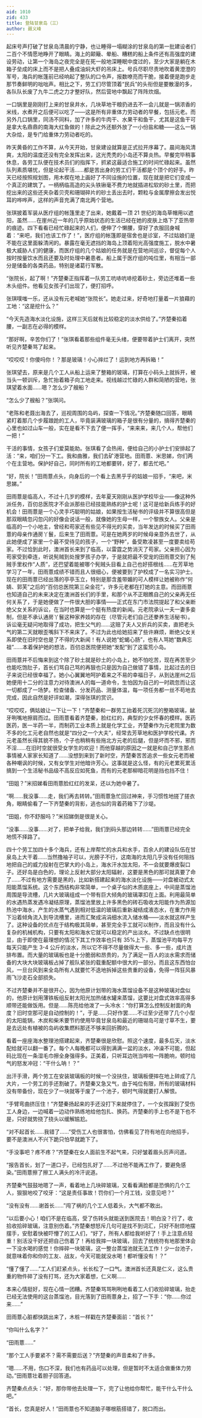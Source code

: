 ```yaml
---
aid: 1010
zid: 433
title: 登陆甘泉岛（三）
author: 聂义峰
---
```


起床号声打破了甘泉岛清晨的宁静，也让睡得一塌糊涂的甘泉岛的第一批建设者们二百个不情愿地睁开了眼睛。海上的颠簸、晕船、糟糕的船上条件还有高强度的建设劳动，让第一个海岛之夜完全是在死一般地深睡眠中度过的，至少大家是躺在木箱子垒成的床上而不是把人叠成油焖大虾的吊床上。号兵尽职尽责地吹着黄澄澄的军号，海兵的帐篷前已经响起了整队的口令声，报数嘹亮而干脆，接着便是跑步走那节奏鲜明的咄咄声。相比之下，劳工们尽管顶着“民兵”的头衔但是要散漫的多，各队队长废了九牛二虎之力才整好队，然后营地中飘起了阵阵炊烟。

一口锅里是刚刚打上来的甘泉井水，几块草地干粮扔进去不一会儿就是一锅浓香的米线，水煮开之后便可以吃了——这是所有非重体力劳动者的早餐，包括元老。而另外几口锅里，同汤不同料，加了许多的牛肉干、水果干和鱼干，尤其是这鱼干可是拿大名鼎鼎的南海大红鱼做的！除此之外还额外放了一小份盐和糖——这么一锅大杂烩，是专门给重体力劳动者吃的。

昨天黄昏的工作不算，从今天开始，甘泉建设就算是正式拉开序幕了。晨间海风清爽，太阳的温度还没有完全发挥出来，这光秃秃的小岛还不算炎热。早餐完毕稍事休息，各劳工队便在技术员们的指挥下，抓紧这最适合施工的时间忙碌起来。虽然队列素质堪忧，但是论起干活……都是苦出身的劳工们干活都是个顶个的好手。昨天已经按照规划图，用木楔在地上画好了不同设施的位置，现在就是把它们变成一个真正的建筑了。一柄柄临高造的尖头铁锹毫不费力地就插进松软的砂土里，而把挖出来的这些还夹杂着贝壳和珊瑚碎片的砂土丢出去时，颗粒与金属摩擦会发出悦耳的哗哗声，这样的声音充满了南北两个营地。

张琪披着军装从医疗组的帐篷里走了出来，她戴着一顶 21 世纪的海岛草帽用以遮阳，虽然……在崖州近一年的几乎原始状态的生活已经在她的皮肤上烙下了亚热带的痕迹。四下看看已经忙碌起来的人们，便伸了个懒腰，穿好了衣服回身喊着：“来吧，我们也该工作了！”，医疗组的帐篷即是宿舍也是诊室，不过姑娘们是不能在这里面躲清闲的。暴露在毫无遮挡的海岛上顶着阳光高强度施工，脱水中暑极大威胁人们的健康，而医疗组的几个姑娘的任务就是在营地间巡诊，督促每个人按时按量饮水而且还要及时处理中暑患者。船上属于医疗组的吨位里，有相当一部分是储备的各类药品，特别是诸葛行军散。

“张院长，起了啊！”齐楚秦正指挥着一队劳工吭哧吭哧挖着砂土，旁边还堆着一些木头组件。他看见女孩子们出现了，便打招呼。

张琪噗嗤一乐，还从没有元老喊她“张院长”。她走过来，好奇地打量着一片狼藉的工地：“这是挖什么？”

“今天先造海水淡化设施，这样三天后就有比较稳定的淡水供给了。”齐楚秦掐着腰，一副志在必得的模样。

“那好啊，辛苦你们了！”张琪看着那些组件毫无头绪，便要带着护士们离开，突然听见齐楚秦骂了起来。

“哎哎哎！你傻吗你！？那是玻璃！小心摔烂了！运到地方再拆箱！”

张琪望去，原来是几个工人从船上运来了整箱的玻璃，打算在小码头上就拆开，被当头一顿训斥，急忙抬着箱子向工地走来。视线越过忙碌的人群和简陋的营地，张琪望着水面……嗯？怎么少了艘船？

“怎么少了艘船？”张琪问。

“老陈和老聂出海去了，巡视周围的岛屿，探查一下情况。”齐楚秦随口回答，眼睛紧盯着那几个步履踉跄的工人，毕竟装满玻璃的箱子是很有分量的，搞得齐楚秦的心里也如过山车一般，实在是看不下去了便一挥手，“来来来，来几个人，帮他们一把！”

干活的事情，女孩子们爱莫能助。张琪看了会热闹，便给自己的小护士们安排起了活：“来，咱们分一下工。我和曲雅，我们去矿港营地。田雨薏、米思娣，你们两个在主营地。保护好自己，同时所有的工地都要转，好了，都去忙吧。”

“好，院长！”田雨薏点头，向身后的一个看上去黑乎乎的姑娘一招手，“来吧，米思娣。”

田雨薏是临高人，不过十几岁的模样，去年夏天刚刚从医护学校毕业——像这种外派任务，百仞总医院才不会派那些已经技能熟练的护士呢！这可是给新兵练手的好机会！田雨薏是一个心灵手巧聪明的姑娘，如果按生活秘书的评级并不算很高但是那双眼睛忽闪忽闪的好像会说话一般，就像她的生母一样，一个黎族女人。父亲是临高的一个小地主，曾经和苟家还有些见不得光的买卖，当年发达的时候买了田雨薏的母亲作通房丫鬟，后来生了田雨薏。可是在她两岁的时候母亲意外去世了，从此她便成了家里一个最不受待见的孩子，一个“野种”，备受欺凌甚至一度要卖给苟家。不过恰到此时，澳洲首长来到了临高，以雷霆之势消灭了苟家。父亲担心因为苟家受到牵连，听说髡贼到处搜罗孩子办学，于是就把最不受宠的田雨薏交到了髡贼手里权作“人质”，还巴望着能被哪个髡贼头目看上自己也好搭根线……在芳草地学习了一年，田雨薏成绩不错而且人很细心，便被要到了护校成了一名实习护士。现在的田雨薏已经出落的亭亭玉立，特别是那含羞带媚的可人模样让她被称作“何婧、郭芙”之后的“百仞总医院第三朵金花”，许多元老都在打她的主意。而田雨薏也知道自己的未来决定在澳洲首长们的手里，和那个从不正眼瞧自己的父亲再无任何关系了，于是她便做了一件很大胆的事情——正式在东门市法院提起了和父亲断绝父女关系的诉讼，在当时也算是一个挺有热度的新闻。元老院承认一夫一妻多妾制，但是不承认通房丫鬟这种家养妓的存在（尽管元老们自己还豢养生活秘书）。诉讼毫无疑问地取得了成功，把生父气的……这赔了夫人又折兵的买卖，直把老头气的第二天就眼歪嘴斜下不来床了。不过为此也给她招来了些许麻烦，断绝父女关系即使在旧时空也是了不得的大新闻！有人说她“蛇蝎心肠”，也有人骂她“数典忘祖”……本着保护她的想法，百仞总医院便把她“发配”到了这蛮荒小岛。

田雨薏并不后悔来到这个除了砂土就是砂土的小岛上，她不怕吃苦，现在再苦至少也能吃饱肚子，首长们骂自己骂的再狠也只是因为自己做错了事情，比起过去的日子来说已经很幸福了。她小心翼翼地呵护着来之不易的幸福日子，从到达崖州之后她便用十二分的注意力对待澳洲人的每一道命令，生怕因为自己的一时疏忽而让这一切都成了一场梦。检查储备、分发药品、测量体温，每一项任务都一丝不苟地去完成，因此自然是好评如潮，深得张琪的赏识。

“哎哎哎，俩姑娘让一下让一下！”齐楚秦和一群劳工抬着死沉死沉的整箱玻璃，龇牙咧嘴地擦肩而过。田雨薏看着齐楚秦，脸红红的，典型的少女怀春的模样。医药医药，医一半药一半，而制药工业本质上就是化学工业，齐楚秦作为元老院里为数不多的化工元老自然也就是“四分之一个大夫”，经常去芳草地和医护学校代课。齐元老虽然长得其貌不扬，个子也稍稍有些拖北方元老的后腿，但是坏而不邪，邪而不淫……在旧时空就很受女学生的欢迎！而他穿越的原因之一就是和自己学生那点事情被人家家长知道了……没想到来到了新时空，齐楚秦苦苦追求一些女元老而被各种嘲讽的时候，又有女学生对他暗许芳心。这事就是这么怪，有的元老累死累活搞到一个生活秘书品级不高反应如死鱼，而有的元老那柳暗花明是挡也挡不住！

“田姐？”米招娣看田雨薏脸红红的发呆，还以为她中暑了。

“啊……我没事……走，我们再去转转。”田雨薏急忙回过神来，手习惯性地搓了搓衣角，眼睛偷看了一下齐楚秦的背影，逃也似的背着药箱下了沙堤。

“田姐，你不舒服吗？”米招娣倒是很是关心。

“没事……没事……对了，把单子给我，我们到码头那边转转……”田雨薏已经完全地慌不择路了。

四十个劳工加四十多个海兵，还有上岸帮忙的水兵和水手，百余人的建设队伍在甘泉岛上大干着……当然撸袖子可以，光膀子不行，这南海的太阳几乎没有任何阻挡地把自己的威力投射在巴掌大的小岛上，海水汗水加太阳，不一会就要爆皮裂口子。还好岛是白色的，理论上反射大部分太阳辐射，这要是黑色的那可就真要了命了……不过有地方需要是黑的，比如新搭建起来的海水淡化设施——对盘被动式太阳能蒸馏系统。这个东西结构非常简单，一个桌子似的木质底座上，中间是蒸馏池周围是导流槽，几片大玻璃组成一个带有巨大倾角的玻璃罩扣在上面。利用最简单的水遇热蒸发遇冷凝结原理，蒸馏池里放上许多黑色的砖石吸收太阳能作为热源加热池中海水，产生的水蒸气遇到相对低温的玻璃后重新凝结成液态水，在重力作用下沿着倾角流入到导流槽里，进而汇聚成涓涓细水流入储水桶——淡水就这样产生了。这种设备的优点在于结构极其简单，甚至完全手工就可以制作，而且没有什么复杂的机械机构，只要有太阳和海水它就可以稳定的产出淡水。不过缺点也很明显，由于即使在最理想的情况下其工作效率也只有 35%上下，蒸馏池平均每平方每天只能产生 3-4 公斤的淡水，所以它不得不尽量做得大一些、多一些，成片连排布置。而大量的玻璃板也是十分脆弱和昂贵的，为了满足一百人的淡水需求而储备的大块大块玻璃板占掉了舰队紧张的载重配额中很大的一部分。而且这东西怕台风，一旦台风到来全岛所有人就要忙不迭地拆掉这些贵重的设备，免得一阵狂风暴雨飞沙走石全部损失。

不过齐楚秦并不是很开心，因为他原计划带的海水蒸馏设备不是这种玻璃对盘似的，他原计划用薄铁板组反射太阳光加热储水罐来蒸馏，这要比对盘式效率高得多顺带还能做饭用。但是……陈亮给他泼了一头冷水：“你打算怎么控制反射面的角度？旧时空那可是自动控制的！”，于是……只好作罢……不过至少还带了几个小型的太阳能锅，木炭和柴禾要节约使用毕竟甘泉岛和最近的珊瑚岛可是寸草不生，要是去远处有植被的岛屿收集燃料那还不够来回折腾的。

看着一座座海水整理池搭建起来，齐楚秦很是欣慰。照这个速度，最多后天，淡水配给就可以翻一番了。每个人每晚都可以得到满满一盆的淡水，冲澡不可能，但起码比现在一条湿毛巾擦全身强得多。正美着，只听耳边咣当哗啦一阵脆响，顿时给气的怒发冲冠：“干什么呐！？”

出汗手滑，两个劳工在安装玻璃板的时候一个没扶住，玻璃板便摔在地上碎成了几大片，一个劳工的手还割破了。齐楚秦又急又气，由于吨位有限，所有的玻璃材料没有带备份，现在少了一块就等于废了一个池子，顿时气得就要打人解恨。

“手臂弯曲挤压住！”齐楚秦扬起来的手还没打下来就停住了，一个女孩蹿到了受伤工人身边，一边喊着一边动作熟练地给他包扎、换药。齐楚秦的手上也不是下也不是，只好就势挠了挠头以缓解尴尬。

“对不起首长……我错了……”受伤工人也很害怕，仿佛看见了符有地在向他招手，要不是澳洲人不兴下跪只怕早就跪下了。

“手没事吧？疼不疼？”齐楚秦在女人面前生不起气来，只好皱着眉头厉声问道。

“报告首长，划了一道口子，已经包扎好了……不过他不能再工作了，要避免感染。”田雨薏擦了擦工人满头的冷汗说道。

齐楚秦气鼓鼓地嗯了一声，看着地上几块碎玻璃，又看看满脸都是恐惧的几个工人，狠狠地咬了咬牙：“这是责任事故！罚你们一个月工钱，没意见吧？”

“没有没有……谢首长……”闯了祸的几个工人低着头，大气都不敢出。

“以后要小心！咱们不是在临高，受了伤转头就能送到医院去！明白没？行了，收拾收拾碎玻璃，注意别伤着。”齐楚秦想怒斥几句可是找不到词汇，只好不耐烦地摆摆手，安慰着快被吓懵了的工人们，“好了，所有人都给我听好了！手上注意点轻重！别活没干好还把自己伤着了！再给我摔一块玻璃，回去了统统符有地那里体会一下没水喝的感觉！你摔碎一块玻璃，这一整台蒸馏池就无法工作！少一台池子，就意味着你和你的工友、战友，今天可能就没水喝！都听懂没有！？”

“懂了懂了……”工人们赶紧点头，长长松了一口气。澳洲首长还真是仁义，这么贵重的物件碎了没有打骂，还为大家着想，仁义啊……

本来心情挺好，现在心情一团糟。齐楚秦骂骂咧咧地看着工人们收拾碎玻璃，抬走已经无法使用的这台蒸馏池，目光落到了田雨薏身上，招了一下手：“你……你过来……”

田雨薏心脏都快跳出来了，木桩一样戳在齐楚秦面前：“首长？”

“你叫什么名字？”

“田雨薏……”

“那个工人手要紧不？需不需要后送？”齐楚秦的声音柔和了许多。

“嗯……不用，伤口不深，我们也有药品可以处理，但是暂时不太适合做重体力劳动。”田雨薏壮着胆子回答道。

齐楚秦点点头：“好，那你带他去处理一下，完了让他给你帮忙，能干什么干什么吧。”

“首长，您真是好人！”田雨薏也不知道脑子哪根筋搭错了，脱口而出。
